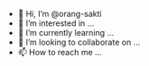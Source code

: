 - 👋 Hi, I’m @orang-sakti
- 👀 I’m interested in ...
- 🌱 I’m currently learning ...
- 💞️ I’m looking to collaborate on ...
- 📫 How to reach me ...

<!---
orang-sakti/orang-sakti is a ✨ special ✨ repository because its `README.md` (this file) appears on your GitHub profile.
You can click the Preview link to take a look at your changes.
--->
